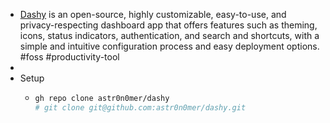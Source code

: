 - [Dashy](https://dashy.to/) is an open-source, highly customizable, easy-to-use, and privacy-respecting dashboard app that offers features such as theming, icons, status indicators, authentication, and search and shortcuts, with a simple and intuitive configuration process and easy deployment options. #foss #productivity-tool
-
- Setup
	- ```bash
	  gh repo clone astr0n0mer/dashy
	  # git clone git@github.com:astr0n0mer/dashy.git
	  ```